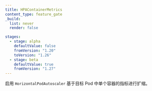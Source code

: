 ```yaml
---
title: HPAContainerMetrics
content_type: feature_gate
_build:
  list: never
  render: false

stages:
  - stage: alpha
    defaultValue: false
    fromVersion: "1.20"
    toVersion: "1.26"
  - stage: beta
    defaultValue: true
    fromVersion: "1.27"
---
```


<!--
Enable the `HorizontalPodAutoscaler` to scale based on
metrics from individual containers in target pods.
-->
启用 `HorizontalPodAutoscaler` 基于目标 Pod 中单个容器的指标进行扩缩。
